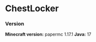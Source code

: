 

<h1>ChestLocker</h1>

<h3>Version</h3>
<b>Minecraft version:</b> papermc 1.17.1
<b>Java:</b> 17</h4>


